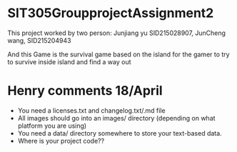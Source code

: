 # SIT305GroupprojectAssignment2

This project worked by two person:
Junjiang yu SID215028907,
JunCheng wang, SID215204943

And this Game is the survival game based on the island for the gamer to try to survive inside island and find a way out

# Henry comments 18/April
- You need a licenses.txt and changelog.txt/.md file
- All images should go into an images/ directory (depending on what platform you are using)
- You need a data/ directory somewhere to store your text-based data.
- Where is your project code??
